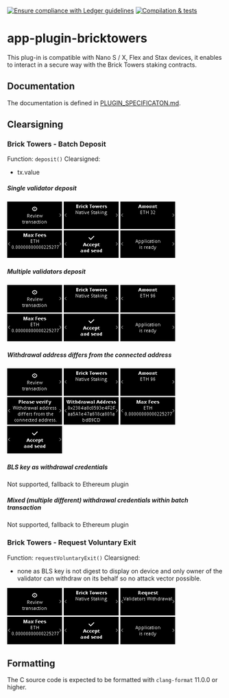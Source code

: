 [![Ensure compliance with Ledger guidelines](https://github.com/LedgerHQ/app-plugin-boilerplate/actions/workflows/guidelines_enforcer.yml/badge.svg?branch=develop)](https://github.com/LedgerHQ/app-plugin-boilerplate/actions/workflows/guidelines_enforcer.yml)
[![Compilation & tests](https://github.com/LedgerHQ/app-plugin-boilerplate/actions/workflows/build_and_functional_tests.yml/badge.svg?branch=develop)](https://github.com/LedgerHQ/app-plugin-boilerplate/actions/workflows/build_and_functional_tests.yml)


# app-plugin-bricktowers

This plug-in is compatible with Nano S / X, Flex and Stax devices, it enables to
interact in a secure way with the Brick Towers staking contracts.

## Documentation

The documentation is defined in [PLUGIN_SPECIFICATON.md](https://github.com/LedgerHQ/app-plugin-boilerplate/blob/develop/PLUGIN_SPECIFICATION.md).

## Clearsigning

### Brick Towers - Batch Deposit

Function: `deposit()`
Clearsigned:

- tx.value

##### Single validator deposit
![](/tests/snapshots/nanosp/test_single_validator/00000.png) ![](/tests/snapshots/nanosp/test_single_validator/00001.png) ![](/tests/snapshots/nanosp/test_single_validator/00002.png) ![](/tests/snapshots/nanosp/test_single_validator/00003.png) ![](/tests/snapshots/nanosp/test_single_validator/00004.png) ![](/tests/snapshots/nanosp/test_single_validator/00005.png)

##### Multiple validators deposit
![](/tests/snapshots/nanosp/test_multiple_validators/00000.png) ![](/tests/snapshots/nanosp/test_multiple_validators/00001.png) ![](/tests/snapshots/nanosp/test_multiple_validators/00002.png) ![](/tests/snapshots/nanosp/test_multiple_validators/00003.png) ![](/tests/snapshots/nanosp/test_multiple_validators/00004.png) ![](/tests/snapshots/nanosp/test_multiple_validators/00005.png)

##### Withdrawal address differs from the connected address
![](/tests/snapshots/nanosp/test_multiple_validators_different_withdrawal/00000.png) ![](/tests/snapshots/nanosp/test_multiple_validators_different_withdrawal/00001.png) ![](/tests/snapshots/nanosp/test_multiple_validators_different_withdrawal/00002.png) ![](/tests/snapshots/nanosp/test_multiple_validators_different_withdrawal/00003.png) ![](/tests/snapshots/nanosp/test_multiple_validators_different_withdrawal/00004.png) ![](/tests/snapshots/nanosp/test_multiple_validators_different_withdrawal/00005.png) ![](/tests/snapshots/nanosp/test_multiple_validators_different_withdrawal/00006.png)

##### BLS key as withdrawal credentials
Not supported, fallback to Ethereum plugin

##### Mixed (multiple different) withdrawal credentials within batch transaction
Not supported, fallback to Ethereum plugin

### Brick Towers - Request Voluntary Exit

Function: `requestVoluntaryExit()`
Clearsigned:

- none as BLS key is not digest to display on device and only owner of the validator can withdraw on its behalf so no attack vector possible.

![](/tests/snapshots/nanosp/test_request_single_validator/00000.png) ![](/tests/snapshots/nanosp/test_request_single_validator/00001.png) ![](/tests/snapshots/nanosp/test_request_single_validator/00002.png) ![](/tests/snapshots/nanosp/test_request_single_validator/00003.png) ![](/tests/snapshots/nanosp/test_request_single_validator/00004.png) ![](/tests/snapshots/nanosp/test_request_single_validator/00005.png)

## Formatting

The C source code is expected to be formatted with `clang-format` 11.0.0 or higher.
